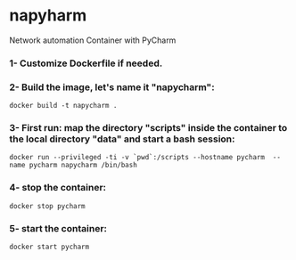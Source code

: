 # napyharm
Network automation Container with PyCharm



### 1- Customize Dockerfile if needed.

### 2- Build the image, let's name it "napycharm":

```docker build -t napycharm .```

### 3- First run: map the directory "scripts" inside the container to the local directory "data" and start a bash session:

```docker run --privileged -ti -v `pwd`:/scripts --hostname pycharm  --name pycharm napycharm /bin/bash```


### 4- stop the container:
```docker stop pycharm```

### 5- start the container:
```docker start pycharm```
